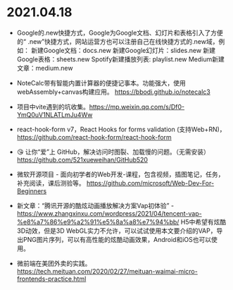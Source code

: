 # 2021.04.18

- Google的.new快捷方式，Google为Google文档、幻灯片和表格引入了方便的“ .new”快捷方式，网站运营方也可以注册自己在线快捷方式的.new域，例如：
新建Google文档：docs.new
新建Google幻灯片：slides.new
新建Google表格：sheets.new
Spotify新建播放列表: playlist.new
Medium新建文章：medium.new

- NoteCalc带有智能内置计算器的便捷记事本。功能强大，使用webAssembly+canvas构建应用。
https://bbodi.github.io/notecalc3

- 项目中vite遇到的坑收集。https://mp.weixin.qq.com/s/Df0-YmQ0uV1NLATLmJu4Ww

- react-hook-form v7，React Hooks for forms validation (支持Web+RN)，https://github.com/react-hook-form/react-hook-form

- 😘 让你“爱”上 GitHub，解决访问时图裂、加载慢的问题。（无需安装）
https://github.com/521xueweihan/GitHub520

- 微软开源项目 - 面向初学者的Web开发-课程，包含视频，插图笔记，任务，补充阅读，课后测验等。
https://github.com/microsoft/Web-Dev-For-Beginners

- 新文章：“腾讯开源的酷炫动画播放解决方案Vap初体验” - https://www.zhangxinxu.com/wordpress/2021/04/tencent-vap-%e8%a7%86%e9%a2%91%e5%8a%a8%e7%94%bb/  H5中希望有炫酷3D动效，但是3D WebGL实力不允许，可以试试使用本文要介绍的VAP，导出PNG图片序列，可以有高性能的炫酷动画效果，Android和iOS也可以使用。 

- 微前端在美团外卖的实践。 https://tech.meituan.com/2020/02/27/meituan-waimai-micro-frontends-practice.html